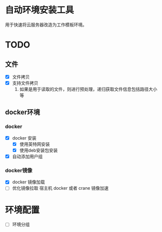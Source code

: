 # 自动环境安装工具
用于快速将云服务器改造为工作模板环境。
# TODO
## 文件
* [x] 文件拷贝 
* [x] 支持文件拷贝
    1. 如果是用于读取的文件，则进行预处理，递归获取文件信息包括路径大小等
## docker环境
### docker
* [x] docker 安装
  * [x] 使用英特网安装
  * [x] 使用deb安装包安装
* [x] 自动添加用户组
### docker镜像
* [x] docker 镜像加载
* [ ] 优化镜像拉取 宿主机 docker 或者 crane 镜像加速
# 环境配置
* [ ] 环境分组 